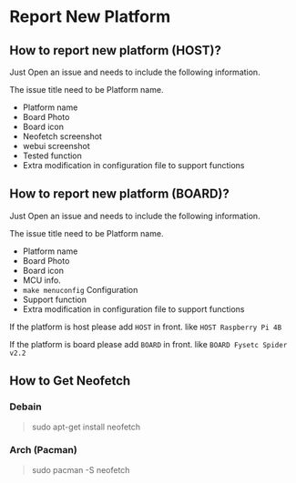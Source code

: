 # Report New Platform

## How to report new platform (HOST)?
Just Open an issue and needs to include the following information.

The issue title need to be Platform name. 

- Platform name
- Board Photo
- Board icon
- Neofetch screenshot
- webui screenshot
- Tested function
- Extra modification in configuration file to support functions

## How to report new platform (BOARD)?
Just Open an issue and needs to include the following information.

The issue title need to be Platform name. 

- Platform name
- Board Photo
- Board icon
- MCU info.
- `make menuconfig` Configuration
- Support function
- Extra modification in configuration file to support functions

If the platform is host please add `HOST` in front. like `HOST Raspberry Pi 4B`

If the platform is board please add `BOARD` in front. like `BOARD Fysetc Spider v2.2`

## How to Get Neofetch

### Debain
> sudo apt-get install neofetch

### Arch (Pacman)
> sudo pacman -S neofetch